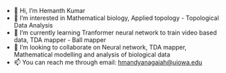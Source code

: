 - 👋 Hi, I’m Hemanth Kumar
- 👀 I’m interested in Mathematical biology, Applied topology - Topological Data Analysis
- 🌱 I’m currently learning Tranformer neural network to train video based data, TDA mapper - Ball mapper
- 💞️ I’m looking to collaborate on Neural network, TDA mapper, Mathematical modelling and analysis of biological data
- 📫 You can reach me through email: hmandyanagaiah@uiowa.edu

<!---
hemanth9979/hemanth9979 is a ✨ special ✨ repository because its `README.md` (this file) appears on your GitHub profile.
You can click the Preview link to take a look at your changes.
--->
